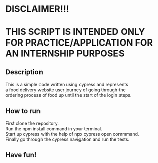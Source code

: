 # DISCLAIMER!!! 
# THIS SCRIPT IS INTENDED ONLY FOR PRACTICE/APPLICATION FOR AN INTERNSHIP PURPOSES

## Description
This is a simple code written using cypress and represents <br/> a food delivery website user journey of going through the  <br/> ordering process of food up until the start of the login steps.

## How to run
First clone the repository. <br/>
Run the npm install command in your terminal.  <br/>
Start up cypress with the help of npx cypress open commmand.  <br/>
Finally go through the cypress navigation and run the tests.  <br/>

## Have fun!
